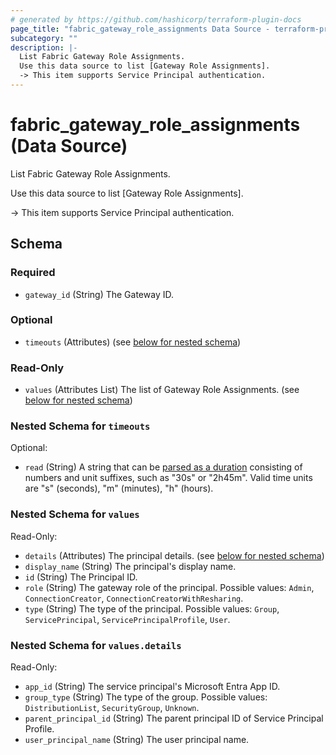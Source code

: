 ```yaml
---
# generated by https://github.com/hashicorp/terraform-plugin-docs
page_title: "fabric_gateway_role_assignments Data Source - terraform-provider-fabric"
subcategory: ""
description: |-
  List Fabric Gateway Role Assignments.
  Use this data source to list [Gateway Role Assignments].
  -> This item supports Service Principal authentication.
---
```


# fabric_gateway_role_assignments (Data Source)

List Fabric Gateway Role Assignments.

Use this data source to list [Gateway Role Assignments].

-> This item supports Service Principal authentication.

<!-- schema generated by tfplugindocs -->
## Schema

### Required

- `gateway_id` (String) The Gateway ID.

### Optional

- `timeouts` (Attributes) (see [below for nested schema](#nestedatt--timeouts))

### Read-Only

- `values` (Attributes List) The list of Gateway Role Assignments. (see [below for nested schema](#nestedatt--values))

<a id="nestedatt--timeouts"></a>

### Nested Schema for `timeouts`

Optional:

- `read` (String) A string that can be [parsed as a duration](https://pkg.go.dev/time#ParseDuration) consisting of numbers and unit suffixes, such as "30s" or "2h45m". Valid time units are "s" (seconds), "m" (minutes), "h" (hours).

<a id="nestedatt--values"></a>

### Nested Schema for `values`

Read-Only:

- `details` (Attributes) The principal details. (see [below for nested schema](#nestedatt--values--details))
- `display_name` (String) The principal's display name.
- `id` (String) The Principal ID.
- `role` (String) The gateway role of the principal. Possible values: `Admin`, `ConnectionCreator`, `ConnectionCreatorWithResharing`.
- `type` (String) The type of the principal. Possible values: `Group`, `ServicePrincipal`, `ServicePrincipalProfile`, `User`.

<a id="nestedatt--values--details"></a>

### Nested Schema for `values.details`

Read-Only:

- `app_id` (String) The service principal's Microsoft Entra App ID.
- `group_type` (String) The type of the group. Possible values: `DistributionList`, `SecurityGroup`, `Unknown`.
- `parent_principal_id` (String) The parent principal ID of Service Principal Profile.
- `user_principal_name` (String) The user principal name.
